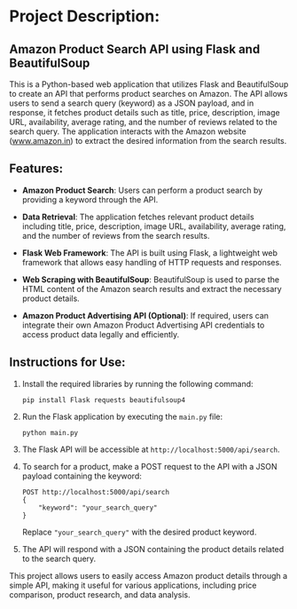 Project Description:
=====================

Amazon Product Search API using Flask and BeautifulSoup
------------------------------------------------------

This is a Python-based web application that utilizes Flask and BeautifulSoup to create an API that performs product searches on Amazon. The API allows users to send a search query (keyword) as a JSON payload, and in response, it fetches product details such as title, price, description, image URL, availability, average rating, and the number of reviews related to the search query. The application interacts with the Amazon website (www.amazon.in) to extract the desired information from the search results.

Features:
---------

- **Amazon Product Search**: Users can perform a product search by providing a keyword through the API.

- **Data Retrieval**: The application fetches relevant product details including title, price, description, image URL, availability, average rating, and the number of reviews from the search results.

- **Flask Web Framework**: The API is built using Flask, a lightweight web framework that allows easy handling of HTTP requests and responses.

- **Web Scraping with BeautifulSoup**: BeautifulSoup is used to parse the HTML content of the Amazon search results and extract the necessary product details.

- **Amazon Product Advertising API (Optional)**: If required, users can integrate their own Amazon Product Advertising API credentials to access product data legally and efficiently.

Instructions for Use:
---------------------

1. Install the required libraries by running the following command:

   ```
   pip install Flask requests beautifulsoup4
   ```

2. Run the Flask application by executing the `main.py` file:

   ```
   python main.py
   ```

3. The Flask API will be accessible at `http://localhost:5000/api/search`.

4. To search for a product, make a POST request to the API with a JSON payload containing the keyword:

   ```
   POST http://localhost:5000/api/search
   {
       "keyword": "your_search_query"
   }
   ```

   Replace `"your_search_query"` with the desired product keyword.

5. The API will respond with a JSON containing the product details related to the search query.


This project allows users to easily access Amazon product details through a simple API, making it useful for various applications, including price comparison, product research, and data analysis.
